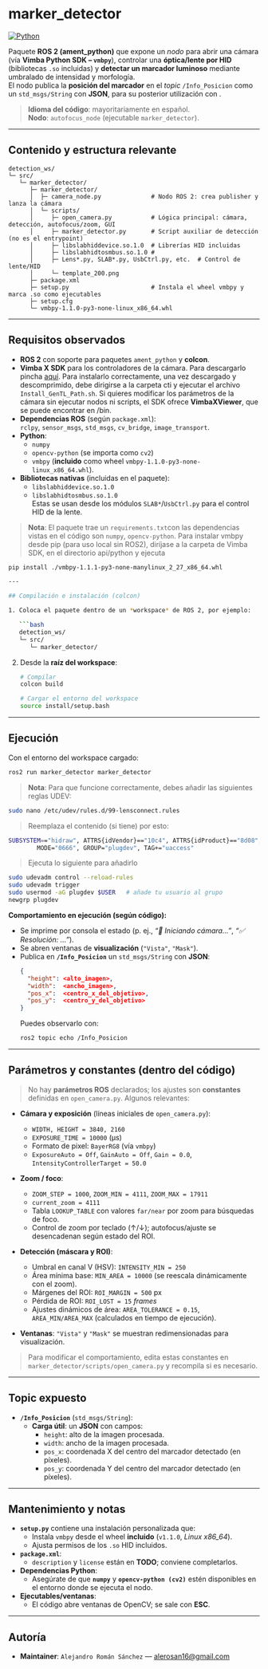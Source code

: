 # marker_detector
[![Python](https://img.shields.io/badge/python-43.2%25-blue)](#)

Paquete **ROS 2 (ament_python)** que expone un *nodo* para abrir una cámara (vía **Vimba Python SDK – `vmbpy`**), controlar una **óptica/lente por HID** (bibliotecas `.so` incluidas) y **detectar un marcador luminoso** mediante umbralado de intensidad y morfología.  
El nodo publica la **posición del marcador** en el *topic* `/Info_Posicion` como un `std_msgs/String` con **JSON**, para su posterior utilización con .

> **Idioma del código**: mayoritariamente en español.  
> **Nodo**: `autofocus_node` (ejecutable `marker_detector`).

---

## Contenido y estructura relevante

```
detection_ws/
└─ src/
   └─ marker_detector/
      ├─ marker_detector/
      │  ├─ camera_node.py              # Nodo ROS 2: crea publisher y lanza la cámara
      │  └─ scripts/
      │     ├─ open_camera.py           # Lógica principal: cámara, detección, autofocus/zoom, GUI
      │     ├─ marker_detector.py       # Script auxiliar de detección (no es el entrypoint)
      │     ├─ libslabhiddevice.so.1.0  # Librerías HID incluidas
      │     ├─ libslabhidtosmbus.so.1.0 #
      │     ├─ Lens*.py, SLAB*.py, UsbCtrl.py, etc.  # Control de lente/HID
      │     └─ template_200.png
      ├─ package.xml
      ├─ setup.py                       # Instala el wheel vmbpy y marca .so como ejecutables
      ├─ setup.cfg
      └─ vmbpy-1.1.0-py3-none-linux_x86_64.whl
```
---

## Requisitos observados

- **ROS 2** con soporte para paquetes `ament_python` y **colcon**.
- **Vimba X SDK** para los controladores de la cámara. Para descargarlo pincha [aquí](https://www.alliedvision.com/en/products/software/vimba-x-sdk/#c13326).
  Para instalarlo correctamente, una vez descargado y descomprimido, debe dirigirse a la carpeta cti y ejecutar el archivo `Install_GenTL_Path.sh`. Si quieres modificar los parámetros de la cámara
  sin ejecutar nodos ni scripts, el SDK ofrece **VimbaXViewer**, que se puede encontrar en /bin.
- **Dependencias ROS** (según `package.xml`):  
  `rclpy`, `sensor_msgs`, `std_msgs`, `cv_bridge`, `image_transport`.
- **Python**:
  - `numpy`
  - `opencv-python` (se importa como `cv2`)
  - `vmbpy` (**incluido** como wheel `vmbpy-1.1.0-py3-none-linux_x86_64.whl`).
- **Bibliotecas nativas** (incluidas en el paquete):
  - `libslabhiddevice.so.1.0`
  - `libslabhidtosmbus.so.1.0`  
  Estas se usan desde los módulos `SLAB*`/`UsbCtrl.py` para el control HID de la lente.

> **Nota**: El paquete trae un `requirements.txt`con las dependencias vistas en el código son `numpy`, `opencv-python`. Para instalar vmbpy desde pip (para uso local sin ROS2), diríjase
a la carpeta de Vimba SDK, en el directorio api/python y ejecuta
```bash
pip install ./vmbpy-1.1.1-py3-none-manylinux_2_27_x86_64.whl 

---

## Compilación e instalación (colcon)

1. Coloca el paquete dentro de un *workspace* de ROS 2, por ejemplo:

   ```bash
   detection_ws/
   └─ src/
      └─ marker_detector/
   ```

2. Desde la **raíz del workspace**:

   ```bash
   # Compilar
   colcon build

   # Cargar el entorno del workspace
   source install/setup.bash
   ```
---

## Ejecución

Con el entorno del workspace cargado:

```bash
ros2 run marker_detector marker_detector
```
> **Nota**: Para que funcione correctamente, debes añadir las siguientes reglas UDEV:
```bash
sudo nano /etc/udev/rules.d/99-lensconnect.rules
```

> Reemplaza el contenido (si tiene) por esto:
```bash
SUBSYSTEM=="hidraw", ATTRS{idVendor}=="10c4", ATTRS{idProduct}=="8d08", \
        MODE="0666", GROUP="plugdev", TAG+="uaccess"
```

> Ejecuta lo siguiente para añadirlo
```bash
sudo udevadm control --reload-rules
sudo udevadm trigger
sudo usermod -aG plugdev $USER   # añade tu usuario al grupo
newgrp plugdev   
```

**Comportamiento en ejecución (según código):**

- Se imprime por consola el estado (p. ej., *“🔌 Iniciando cámara…”*, *“✅ Resolución: …”*).
- Se abren ventanas de **visualización** (`"Vista"`, `"Mask"`).
- Publica en **`/Info_Posicion`** un `std_msgs/String` con **JSON**:
  ```json
  {
    "height": <alto_imagen>,
    "width":  <ancho_imagen>,
    "pos_x":  <centro_x_del_objetivo>,
    "pos_y":  <centro_y_del_objetivo>
  }
  ```
  Puedes observarlo con:
  ```bash
  ros2 topic echo /Info_Posicion
  ```

---

## Parámetros y constantes (dentro del código)

> No hay **parámetros ROS** declarados; los ajustes son **constantes** definidas en `open_camera.py`. Algunos relevantes:

- **Cámara y exposición** (líneas iniciales de `open_camera.py`):
  - `WIDTH, HEIGHT = 3840, 2160`
  - `EXPOSURE_TIME = 10000`  (µs)
  - Formato de pixel: `BayerRG8` (vía `vmbpy`)
  - `ExposureAuto = Off`, `GainAuto = Off`, `Gain = 0.0`, `IntensityControllerTarget = 50.0`

- **Zoom / foco**:
  - `ZOOM_STEP = 1000`, `ZOOM_MIN = 4111`, `ZOOM_MAX = 17911`
  - `current_zoom = 4111`
  - Tabla `LOOKUP_TABLE` con valores `far/near` por zoom para búsquedas de foco.
  - Control de zoom por teclado (↑/↓); autofocus/ajuste se desencadenan según estado del ROI.

- **Detección (máscara y ROI)**:
  - Umbral en canal V (HSV): `INTENSITY_MIN = 250`
  - Área mínima base: `MIN_AREA = 10000` (se reescala dinámicamente con el zoom).
  - Márgenes del ROI: `ROI_MARGIN = 500` px
  - Pérdida de ROI: `ROI_LOST = 15` *frames*
  - Ajustes dinámicos de área: `AREA_TOLERANCE = 0.15`, `AREA_MIN/AREA_MAX` (calculados en tiempo de ejecución).

- **Ventanas**: `"Vista"` y `"Mask"` se muestran redimensionadas para visualización.

> Para modificar el comportamiento, edita estas constantes en `marker_detector/scripts/open_camera.py` y recompila si es necesario.

---

## Topic expuesto

- **`/Info_Posicion`** (`std_msgs/String`):
  - **Carga útil**: un **JSON** con campos:
    - `height`: alto de la imagen procesada.
    - `width`: ancho de la imagen procesada.
    - `pos_x`: coordenada X del centro del marcador detectado (en píxeles).
    - `pos_y`: coordenada Y del centro del marcador detectado (en píxeles).

---


## Mantenimiento y notas

- **`setup.py`** contiene una instalación personalizada que:
  - Instala `vmbpy` desde el wheel **incluido** (`v1.1.0`, *Linux x86_64*).
  - Ajusta permisos de los `.so` HID incluidos.
- **`package.xml`**:
  - `description` y `license` están en **TODO**; conviene completarlos.
- **Dependencias Python**:
  - Asegúrate de que **`numpy`** y **`opencv-python (cv2)`** estén disponibles en el entorno donde se ejecuta el nodo.
- **Ejecutables/ventanas**:
  - El código abre ventanas de OpenCV; se sale con **ESC**.

---

## Autoría 

- **Maintainer**: `Alejandro Román Sánchez` — <alerosan16@gmail.com>
